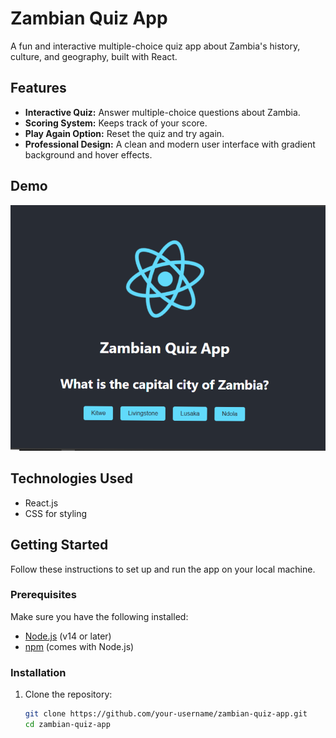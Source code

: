 # Zambian Quiz App

A fun and interactive multiple-choice quiz app about Zambia's history, culture, and geography, built with React.

## Features

- **Interactive Quiz:** Answer multiple-choice questions about Zambia.
- **Scoring System:** Keeps track of your score.
- **Play Again Option:** Reset the quiz and try again.
- **Professional Design:** A clean and modern user interface with gradient background and hover effects.

## Demo

![Zambian Quiz App Screenshot](./screenshot.png)

## Technologies Used

- React.js
- CSS for styling

## Getting Started

Follow these instructions to set up and run the app on your local machine.

### Prerequisites

Make sure you have the following installed:

- [Node.js](https://nodejs.org/) (v14 or later)
- [npm](https://www.npmjs.com/) (comes with Node.js)

### Installation

1. Clone the repository:
   ```bash
   git clone https://github.com/your-username/zambian-quiz-app.git
   cd zambian-quiz-app
